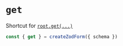 # `get`

Shortcut for [`root`](./root.md)[`.get(...)`](../FieldPath.md#getpath)

```ts
const { get } = createZodForm({ schema })
```
